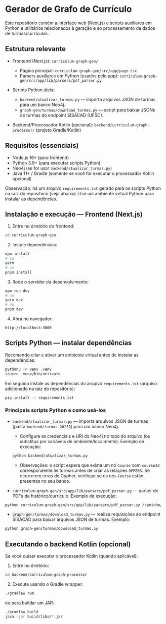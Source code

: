 # Gerador de Grafo de Currículo

Este repositório contém a interface web (Next.js) e scripts auxiliares em Python e utilitários relacionados à geração e ao processamento de dados de turmas/currículos.

## Estrutura relevante

- Frontend (Next.js): `curriculum-graph-gen/`
  - Página principal: `curriculum-graph-gen/src/app/page.tsx`
  - Parsers auxiliares em Python (usados pelo app): `curriculum-graph-gen/src/app/lib/parsers/pdf_parser.py`

- Scripts Python úteis:
  - `backend/atualizar_turmas.py` — importa arquivos JSON de turmas para um banco Neo4j.
  - `graph-gen/turmas/download_turmas.py` — script para baixar JSONs de turmas do endpoint SISACAD (UFSC).

- Backend/Processador Kotlin (opcional): `backend/curriculum-graph-processor/` (projeto Gradle/Kotlin)

## Requisitos (essenciais)

- Node.js 16+ (para frontend)
- Python 3.9+ (para executar scripts Python)
- Neo4j (se for usar `backend/atualizar_turmas.py`)
- Java 11+ / Gradle (somente se você for executar o processador Kotlin opcional)

Observação: há um arquivo `requirements.txt` gerado para os scripts Python na raiz do repositório (veja abaixo). Use um ambiente virtual Python para instalar as dependências.

## Instalação e execução — Frontend (Next.js)

1. Entre no diretório do frontend:

```bash
cd curriculum-graph-gen
```

2. Instale dependências:

```bash
npm install
# ou
yarn
# ou
pnpm install
```

3. Rode o servidor de desenvolvimento:

```bash
npm run dev
# ou
yarn dev
# ou
pnpm dev
```

4. Abra no navegador:

```
http://localhost:3000
```

## Scripts Python — instalar dependências

Recomendo criar e ativar um ambiente virtual antes de instalar as dependências:

```bash
python3 -m venv .venv
source .venv/bin/activate
```

Em seguida instale as dependências do arquivo `requirements.txt` (arquivo adicionado na raiz do repositório):

```bash
pip install -r requirements.txt
```

### Principais scripts Python e como usá-los

- `backend/atualizar_turmas.py` — importa arquivos JSON de turmas (pasta `backend/turmas_20252`) para um banco Neo4j.

  - Configure as credenciais e URI do Neo4j no topo do arquivo (ou substitua por variáveis de ambiente/localmente). Exemplo de execução:

  ```bash
  python backend/atualizar_turmas.py
  ```

  - Observações: o script espera que exista um nó `Course` com `courseId` correspondente às turmas antes de criar as relações `OFFERS`. Se ocorrerem erros de Cypher, verifique se os nós `Course` estão presentes no seu banco.

- `curriculum-graph-gen/src/app/lib/parsers/pdf_parser.py` — parser de PDFs de histórico/currículo. Exemplo de execução:

```bash
python curriculum-graph-gen/src/app/lib/parsers/pdf_parser.py /caminho/para/arquivo.pdf
```

- `graph-gen/turmas/download_turmas.py` — realiza requisições ao endpoint SISACAD para baixar arquivos JSON de turmas. Exemplo:

```bash
python graph-gen/turmas/download_turmas.py
```

## Executando o backend Kotlin (opcional)

Se você quiser executar o processador Kotlin (quando aplicável):

1. Entre no diretório:

```bash
cd backend/curriculum-graph-processor
```

2. Execute usando o Gradle wrapper:

```bash
./gradlew run
```

ou para buildar um JAR:

```bash
./gradlew build
java -jar build/libs/*.jar
```
